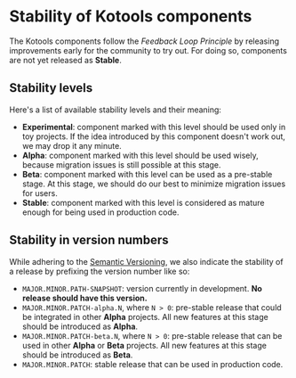 # Stability of Kotools components

The Kotools components follow the _Feedback Loop Principle_ by releasing
improvements early for the community to try out.
For doing so, components are not yet released as **Stable**.

## Stability levels

Here's a list of available stability levels and their meaning:

- **Experimental**: component marked with this level should be used only in toy
  projects. If the idea introduced by this component doesn't work out, we may
  drop it any minute.
- **Alpha**: component marked with this level should be used wisely, because
  migration issues is still possible at this stage.
- **Beta**: component marked with this level can be used as a pre-stable stage.
  At this stage, we should do our best to minimize migration issues for users.
- **Stable**: component marked with this level is considered as mature enough
  for being used in production code.

## Stability in version numbers

While adhering to the
[Semantic Versioning](https://semver.org/spec/v2.0.0.html), we also indicate the
stability of a release by prefixing the version number like so:

- `MAJOR.MINOR.PATH-SNAPSHOT`: version currently in development. **No release
  should have this version.**
- `MAJOR.MINOR.PATCH-alpha.N`, where `N > 0`: pre-stable release that could be
  integrated in other **Alpha** projects. All new features at this stage should
  be introduced as **Alpha**.
- `MAJOR.MINOR.PATCH-beta.N`, where `N > 0`: pre-stable release that can be used
  in other **Alpha** or **Beta** projects. All new features at this stage should
  be introduced as **Beta**.
- `MAJOR.MINOR.PATCH`: stable release that can be used in production code.
